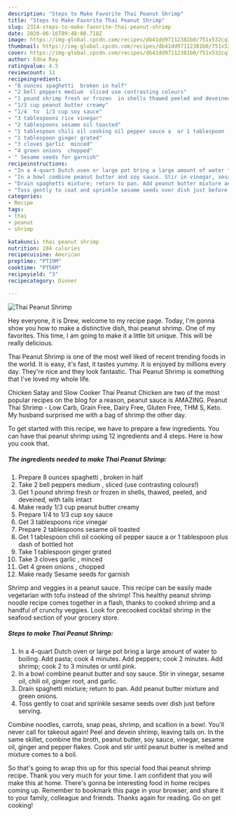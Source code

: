 ```yaml
---
description: "Steps to Make Favorite Thai Peanut Shrimp"
title: "Steps to Make Favorite Thai Peanut Shrimp"
slug: 2314-steps-to-make-favorite-thai-peanut-shrimp
date: 2020-06-16T09:48:08.718Z
image: https://img-global.cpcdn.com/recipes/db41dd97112381b0/751x532cq70/thai-peanut-shrimp-recipe-main-photo.jpg
thumbnail: https://img-global.cpcdn.com/recipes/db41dd97112381b0/751x532cq70/thai-peanut-shrimp-recipe-main-photo.jpg
cover: https://img-global.cpcdn.com/recipes/db41dd97112381b0/751x532cq70/thai-peanut-shrimp-recipe-main-photo.jpg
author: Edna Ray
ratingvalue: 4.5
reviewcount: 11
recipeingredient:
- "8 ounces spaghetti  broken in half"
- "2 bell peppers medium  sliced use contrasting colours"
- "1 pound shrimp fresh or frozen  in shells thawed peeled and deveined with tails intact"
- "1/3 cup peanut butter creamy"
- "1/4  to  1/3 cup soy sauce"
- "3 tablespoons rice vinegar"
- "2 tablespoons sesame oil toasted"
- "1 tablespoon chili oil cooking oil pepper sauce a  or 1 tablespoon  plus dash of bottled hot"
- "1 tablespoon ginger grated"
- "3 cloves garlic  minced"
- "4 green onions  chopped"
- " Sesame seeds for garnish"
recipeinstructions:
- "In a 4-quart Dutch oven or large pot bring a large amount of water to boiling. Add pasta; cook 4 minutes. Add peppers; cook 2 minutes. Add shrimp; cook 2 to 3 minutes or until pink."
- "In a bowl combine peanut butter and soy sauce. Stir in vinegar, sesame oil, chili oil, ginger root, and garlic."
- "Drain spaghetti mixture; return to pan. Add peanut butter mixture and green onions."
- "Toss gently to coat and sprinkle sesame seeds over dish just before serving."
categories:
- Recipe
tags:
- thai
- peanut
- shrimp

katakunci: thai peanut shrimp 
nutrition: 284 calories
recipecuisine: American
preptime: "PT19M"
cooktime: "PT56M"
recipeyield: "3"
recipecategory: Dinner

---
```



![Thai Peanut Shrimp](https://img-global.cpcdn.com/recipes/db41dd97112381b0/751x532cq70/thai-peanut-shrimp-recipe-main-photo.jpg)

Hey everyone, it is Drew, welcome to my recipe page. Today, I'm gonna show you how to make a distinctive dish, thai peanut shrimp. One of my favorites. This time, I am going to make it a little bit unique. This will be really delicious.

Thai Peanut Shrimp is one of the most well liked of recent trending foods in the world. It is easy, it's fast, it tastes yummy. It is enjoyed by millions every day. They're nice and they look fantastic. Thai Peanut Shrimp is something that I've loved my whole life.

Chicken Satay and Slow Cooker Thai Peanut Chicken are two of the most popular recipes on the blog for a reason, peanut sauce is AMAZING. Peanut Thai Shrimp - Low Carb, Grain Free, Dairy Free, Gluten Free, THM S, Keto. My husband surprised me with a bag of shrimp the other day.


To get started with this recipe, we have to prepare a few ingredients. You can have thai peanut shrimp using 12 ingredients and 4 steps. Here is how you cook that.

<!--inarticleads1-->

##### The ingredients needed to make Thai Peanut Shrimp:

1. Prepare 8 ounces spaghetti , broken in half
1. Take 2 bell peppers medium , sliced (use contrasting colours!)
1. Get 1 pound shrimp fresh or frozen  in shells, thawed, peeled, and deveined, with tails intact
1. Make ready 1/3 cup peanut butter creamy
1. Prepare 1/4  to  1/3 cup soy sauce
1. Get 3 tablespoons rice vinegar
1. Prepare 2 tablespoons sesame oil toasted
1. Get 1 tablespoon chili oil cooking oil pepper sauce a  or 1 tablespoon  plus dash of bottled hot
1. Take 1 tablespoon ginger grated
1. Take 3 cloves garlic , minced
1. Get 4 green onions , chopped
1. Make ready  Sesame seeds for garnish


Shrimp and veggies in a peanut sauce. This recipe can be easily made vegetarian with tofu instead of the shrimp! This healthy peanut shrimp noodle recipe comes together in a flash, thanks to cooked shrimp and a handful of crunchy veggies. Look for precooked cocktail shrimp in the seafood section of your grocery store. 

<!--inarticleads2-->

##### Steps to make Thai Peanut Shrimp:

1. In a 4-quart Dutch oven or large pot bring a large amount of water to boiling. Add pasta; cook 4 minutes. Add peppers; cook 2 minutes. Add shrimp; cook 2 to 3 minutes or until pink.
1. In a bowl combine peanut butter and soy sauce. Stir in vinegar, sesame oil, chili oil, ginger root, and garlic.
1. Drain spaghetti mixture; return to pan. Add peanut butter mixture and green onions.
1. Toss gently to coat and sprinkle sesame seeds over dish just before serving.


Combine noodles, carrots, snap peas, shrimp, and scallion in a bowl. You&#39;ll never call for takeout again! Peel and devein shrimp, leaving tails on. In the same skillet, combine the broth, peanut butter, soy sauce, vinegar, sesame oil, ginger and pepper flakes. Cook and stir until peanut butter is melted and mixture comes to a boil. 

So that's going to wrap this up for this special food thai peanut shrimp recipe. Thank you very much for your time. I am confident that you will make this at home. There's gonna be interesting food in home recipes coming up. Remember to bookmark this page in your browser, and share it to your family, colleague and friends. Thanks again for reading. Go on get cooking!

